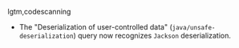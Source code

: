 lgtm,codescanning
* The "Deserialization of user-controlled data" (`java/unsafe-deserialization`) query
  now recognizes `Jackson` deserialization.
